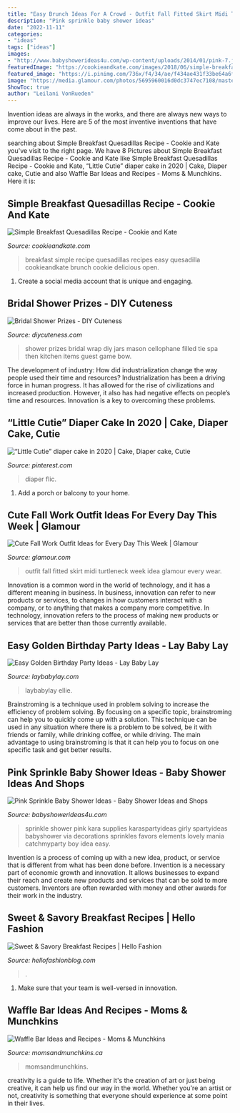 ```yaml
---
title: "Easy Brunch Ideas For A Crowd - Outfit Fall Fitted Skirt Midi Turtleneck Week Idea Glamour Every Wear"
description: "Pink sprinkle baby shower ideas"
date: "2022-11-11"
categories:
- "ideas"
tags: ["ideas"]
images:
- "http://www.babyshowerideas4u.com/wp-content/uploads/2014/01/pink-7.jpg"
featuredImage: "https://cookieandkate.com/images/2018/06/simple-breakfast-quesadillas-recipe-5.jpg"
featured_image: "https://i.pinimg.com/736x/f4/34/ae/f434ae431f33be64a6f3f396acf1c582.jpg"
image: "https://media.glamour.com/photos/5695960016d0dc3747ec7108/master/pass/fashion-2015-10-fall-work-outfit-idea-midi-fitted-turtleneck-main.jpg"
ShowToc: true
author: "Leilani VonRueden"
---
```



Invention ideas are always in the works, and there are always new ways to improve our lives. Here are 5 of the most inventive inventions that have come about in the past.

	

		
searching about Simple Breakfast Quesadillas Recipe - Cookie and Kate you've visit to the right page. We have 8 Pictures about Simple Breakfast Quesadillas Recipe - Cookie and Kate like Simple Breakfast Quesadillas Recipe - Cookie and Kate, “Little Cutie” diaper cake in 2020 | Cake, Diaper cake, Cutie and also Waffle Bar Ideas and Recipes - Moms &amp; Munchkins. Here it is:
		
    
## Simple Breakfast Quesadillas Recipe - Cookie And Kate

<img loading=lazy src="https://cookieandkate.com/images/2018/06/simple-breakfast-quesadillas-recipe-5.jpg" onerror="this.onerror=null;this.src='https://tse2.mm.bing.net/th?id=OIP.p-_UtXbMwVd67VSPTL5OKAHaLG&amp;pid=15.1';" alt="Simple Breakfast Quesadillas Recipe - Cookie and Kate">

_Source: cookieandkate.com_

>breakfast simple recipe quesadillas recipes easy quesadilla cookieandkate brunch cookie delicious open. 

	

1. Create a social media account that is unique and engaging.

    
## Bridal Shower Prizes - DIY Cuteness

<img loading=lazy src="https://diycuteness.com/wp-content/uploads/2020/01/Bridal-Shower-Prizes-10.jpg" onerror="this.onerror=null;this.src='https://tse1.mm.bing.net/th?id=OIP.C7mj-5ZOKD1tXtTYEy1RyQHaJ4&amp;pid=15.1';" alt="Bridal Shower Prizes - DIY Cuteness">

_Source: diycuteness.com_

>shower prizes bridal wrap diy jars mason cellophane filled tie spa then kitchen items guest game bow. 

	

The development of industry: How did industrialization change the way people used their time and resources?
Industrialization has been a driving force in human progress. It has allowed for the rise of civilizations and increased production. However, it also has had negative effects on people’s time and resources. Innovation is a key to overcoming these problems.

    
## “Little Cutie” Diaper Cake In 2020 | Cake, Diaper Cake, Cutie

<img loading=lazy src="https://i.pinimg.com/736x/f4/34/ae/f434ae431f33be64a6f3f396acf1c582.jpg" onerror="this.onerror=null;this.src='https://tse1.mm.bing.net/th?id=OIP.xOatCgeQi7NWkKaDWSMfkAHaJ3&amp;pid=15.1';" alt="“Little Cutie” diaper cake in 2020 | Cake, Diaper cake, Cutie">

_Source: pinterest.com_

>diaper flic. 

	

1. Add a porch or balcony to your home.

    
## Cute Fall Work Outfit Ideas For Every Day This Week | Glamour

<img loading=lazy src="https://media.glamour.com/photos/5695960016d0dc3747ec7108/master/pass/fashion-2015-10-fall-work-outfit-idea-midi-fitted-turtleneck-main.jpg" onerror="this.onerror=null;this.src='https://tse1.mm.bing.net/th?id=OIP.p1qGHFTA8MaIjrk2qkkaAAHaLH&amp;pid=15.1';" alt="Cute Fall Work Outfit Ideas for Every Day This Week | Glamour">

_Source: glamour.com_

>outfit fall fitted skirt midi turtleneck week idea glamour every wear. 

	

Innovation is a common word in the world of technology, and it has a different meaning in business. In business, innovation can refer to new products or services, to changes in how customers interact with a company, or to anything that makes a company more competitive. In technology, innovation refers to the process of making new products or services that are better than those currently available.

    
## Easy Golden Birthday Party Ideas - Lay Baby Lay

<img loading=lazy src="https://res.cloudinary.com/laybabylay/image/upload/f_auto,q_48,w_1200/ellie_s_golden_birthday-61_gre87c.jpg" onerror="this.onerror=null;this.src='https://tse4.mm.bing.net/th?id=OIP.Hmao6xtPdgFLh2dJ79g2SwHaLH&amp;pid=15.1';" alt="Easy Golden Birthday Party Ideas - Lay Baby Lay">

_Source: laybabylay.com_

>laybabylay ellie. 

	

Brainstroming is a technique used in problem solving to increase the efficiency of problem solving. By focusing on a specific topic, brainstroming can help you to quickly come up with a solution. This technique can be used in any situation where there is a problem to be solved, be it with friends or family, while drinking coffee, or while driving. The main advantage to using brainstroming is that it can help you to focus on one specific task and get better results.

    
## Pink Sprinkle Baby Shower Ideas - Baby Shower Ideas And Shops

<img loading=lazy src="http://www.babyshowerideas4u.com/wp-content/uploads/2014/01/pink-7.jpg" onerror="this.onerror=null;this.src='https://tse4.mm.bing.net/th?id=OIP.HqezZl1TLyukgiHpdVquKAHaLI&amp;pid=15.1';" alt="Pink Sprinkle Baby Shower Ideas - Baby Shower Ideas and Shops">

_Source: babyshowerideas4u.com_

>sprinkle shower pink kara supplies karaspartyideas girly spartyideas babyshower via decorations sprinkles favors elements lovely mania catchmyparty boy idea easy. 

	

Invention is a process of coming up with a new idea, product, or service that is different from what has been done before. Invention is a necessary part of economic growth and innovation. It allows businesses to expand their reach and create new products and services that can be sold to more customers. Inventors are often rewarded with money and other awards for their work in the industry.

    
## Sweet &amp; Savory Breakfast Recipes | Hello Fashion

<img loading=lazy src="https://www.hellofashionblog.com/wp-content/uploads/2016/09/granola.jpg" onerror="this.onerror=null;this.src='https://tse1.mm.bing.net/th?id=OIP.FdSXF8VHOEJWkO3DBMm5DAHaKS&amp;pid=15.1';" alt="Sweet &amp; Savory Breakfast Recipes | Hello Fashion">

_Source: hellofashionblog.com_

>. 

	

1. Make sure that your team is well-versed in innovation.

    
## Waffle Bar Ideas And Recipes - Moms &amp; Munchkins

<img loading=lazy src="https://www.momsandmunchkins.ca/wp-content/uploads/2017/10/waffle-bar-5-683x1024.jpg" onerror="this.onerror=null;this.src='https://tse4.mm.bing.net/th?id=OIP.ioT3ZcP6R3TBOYjIVBaWYgHaLG&amp;pid=15.1';" alt="Waffle Bar Ideas and Recipes - Moms &amp; Munchkins">

_Source: momsandmunchkins.ca_

>momsandmunchkins. 

	

creativity is a guide to life. Whether it's the creation of art or just being creative, it can help us find our way in the world. Whether you're an artist or not, creativity is something that everyone should experience at some point in their lives.

